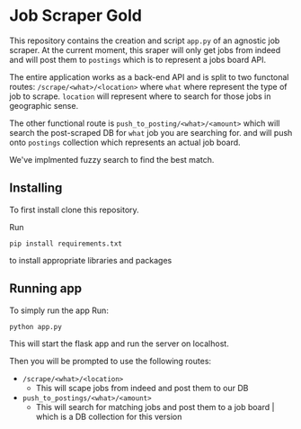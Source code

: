 # Job Scraper Gold 
This repository contains the creation and script ```app.py``` of an agnostic job scraper. At the current moment, this sraper will only get jobs from indeed and will post them to ```postings``` which is to represent a jobs board API. 

The entire application works as a back-end API and is split to two functonal routes: 
```/scrape/<what>/<location>``` where ```what``` where represent the type of job to scrape. ```location``` will represent where to search for those jobs in geographic sense. 

The other functional route is ```push_to_posting/<what>/<amount>``` which will search the post-scraped DB for ```what``` job you are searching for. and will push onto ```postings``` collection which represents an actual job board. 

We've implmented fuzzy search to find the best match. 

## Installing
To first install clone this repository. 

Run 
```
pip install requirements.txt
``` 
to install appropriate libraries and packages

## Running app
To simply run the app Run:
```
python app.py
```

This will start the flask app and run the server on localhost. 

Then you will be prompted to use the following routes:
* ```/scrape/<what>/<location>```
    * This will scape jobs from indeed and post them to our DB
* ```push_to_postings/<what>/<amount>```
    * This will search for matching jobs and post them to a job board | which is a DB collection for this version